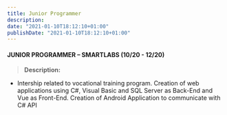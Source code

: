 ```yaml
---
title: Junior Programmer
description:
date: "2021-01-10T18:12:10+01:00"
publishDate: "2021-01-10T18:12:10+01:00"
---
```

#### JUNIOR PROGRAMMER – SMARTLABS (10/20 - 12/20)
> 
> **Description:**

* Intership related to vocational training program. Creation of web applications using C#, Visual Basic and SQL Server as Back-End and Vue as Front-End. Creation of Android Application to communicate with C# API